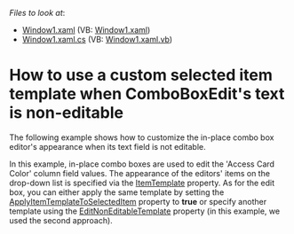 <!-- default file list -->
*Files to look at*:

* [Window1.xaml](./CS/Window1.xaml) (VB: [Window1.xaml](./VB/Window1.xaml))
* [Window1.xaml.cs](./CS/Window1.xaml.cs) (VB: [Window1.xaml.vb](./VB/Window1.xaml.vb))
<!-- default file list end -->
# How to use a custom selected item template when ComboBoxEdit's text is non-editable


<p>The following example shows how to customize the in-place combo box editor's appearance when its text field is not editable.</p>
<p>In this example, in-place combo boxes are used to edit the 'Access Card Color' column field values. The appearance of the editors' items on the drop-down list is specified via the <a href="https://documentation.devexpress.com/WPF/DevExpress.Xpf.Editors.Settings.LookUpEditSettingsBase.ItemTemplate.property">ItemTemplate</a> property. As for the edit box, you can either apply the same template by setting the <a href="https://documentation.devexpress.com/WPF/DevExpress.Xpf.Editors.Settings.LookUpEditSettingsBase.ApplyItemTemplateToSelectedItem.property">ApplyItemTemplateToSelectedItem</a> property to <strong>true</strong> or specify another template using the <a href="https://documentation.devexpress.com/WPF/DevExpress.Xpf.Editors.Settings.TextEditSettings.EditNonEditableTemplate.property">EditNonEditableTemplate</a> property (in this example, we used the second approach).</p>

<br/>


